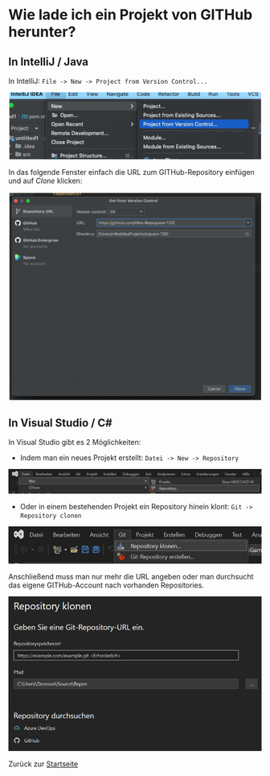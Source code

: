 # Wie lade ich ein Projekt von GITHub herunter?

## In IntelliJ / Java

In IntelliJ: `File -> New -> Project from Version Control...`

![Repository von Version Control klonen](../img/IntelliJ-clone-project-from-github.png)

In das folgende Fenster einfach die URL zum GITHub-Repository einfügen und auf *Clone* klicken:

![Projekt von GitHUB klonen - URL eingeben](../img/IntelliJ-clone-project-from-url.png)

## In Visual Studio / C#

In Visual Studio gibt es 2 Möglichkeiten:
- Indem man ein neues Projekt erstellt: `Datei -> New -> Repository`
  
![Neues Projekt von Repository erstellen](../img/VisualStudio-new-project-from-repo.png)

- Oder in einem bestehenden Projekt ein Repository hinein klont: `Git -> Repository clonen`

![Git-Repository klonen](../img/VisualStudio-clone-git-repo.png)

Anschließend muss man nur mehr die URL angeben oder man durchsucht das eigene GITHub-Account nach vorhanden Repositories.

![Projekt von GitHUB klonen - URL eingeben](../img/VisualStudio-clone-git-repository-from-github.png)


Zurück zur [Startseite](../README.md)